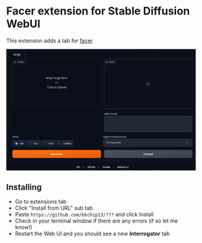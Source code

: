 # Facer extension for Stable Diffusion WebUI

This extension adds a tab for [facer](https://github.com/FacePerceiver/facer)



![facer tab screenshot](https://github.com/BbChip0103/sd-webui-facer/raw/main/images/facer_tab.png)


## Installing

* Go to extensions tab
* Click "Install from URL" sub tab
* Paste `https://github.com/bbchip13/???` and click Install
* Check in your terminal window if there are any errors (if so let me know!)
* Restart the Web UI and you should see a new **Interrogator** tab


<!-- ## API

The Facer exposes a simple API to interact with the extension which is 
documented on the /docs page under /facer/* (using --api flag when starting the Web UI)
* /facer/models
  * lists all available models for facer
* /facer/get-landmarks-mask
  * returns a segmentation mask for the given image, model and mode
* /facer/get-segmenattion-mask
  * returns a segmentation mask for the given image, model and mode -->
